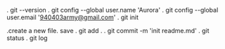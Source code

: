 . git --version
. git config --global user.name 'Aurora'
. git config --global user.email '940403army@gmail.com'
. git init

.create a new file.
save
. git add .
. git commit -m 'init readme.md'
. git status
. git log
